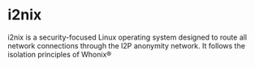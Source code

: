 # i2nix
i2nix is a security-focused Linux operating system designed to route all network connections through the I2P anonymity network. It follows the isolation principles of Whonix®
